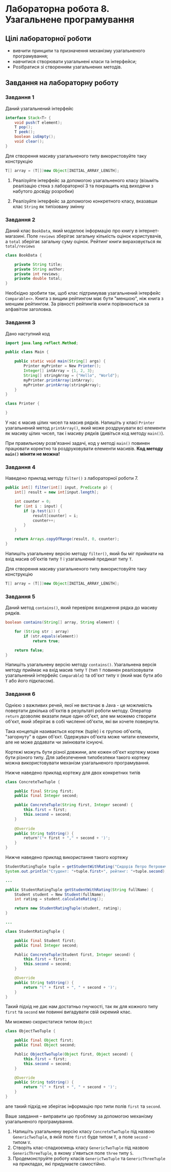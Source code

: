 # Лабораторна робота 8. Узагальнене програмування

## Цілі лабораторної роботи

- вивчити принципи та призначення механізму узагальненого програмування;
- навчитися створювати узагальнені класи та інтерфейси;
- Розібратися зі створенням узагальнених методів.

## Завдання на лабораторну роботу

### Завдання 1

Даний узагальнений інтерфейс

```java
interface Stack<T> {
    void push(T element);
    T pop();
    T peek();
    boolean isEmpty();
    void clear();
}
```

Для створення масиву узагальненого типу використовуйте таку конструкцію

```java
T[] array = (T[])new Object[INITIAL_ARRAY_LENGTH];
```

1. Реалізуйте інтерфейс за допомогою узагальненого класу (візьміть реалізацію стека з лабораторної 3 та покращить код виходячи з набутого досвіду розробки)

2. Реалізуйте інтерфейс за допомогою конкретного класу, вказавши клас `String` як типізовану змінну

### Завдання 2

Даний клас `BookData`, який моделює інформацію про книгу в інтернет-магазині. Поле `reviews` зберігає загальну кількість оцінок користувачів, а `total` зберігає загальну суму оцінок. Рейтинг книги вираховується як `total/reviews`

```java
class BookData {

    private String title;
    private String author;
    private int reviews;
    private double total;
}
```

Необхідно зробити так, щоб клас підтримував узагальнений інтерфейс `Comparable<>`. Книга з вищим рейтингом має бути "меншою", ніж книга з меншим рейтингом. За рівності рейтингів книги порівнюються за алфавітом заголовка.

### Завдання 3

Дано наступний код

```java
import java.lang.reflect.Method;

public class Main {

    public static void main(String[] args) {
        Printer myPrinter = New Printer();
        Integer[] intArray = {1, 2, 3};
        String[] stringArray = {"Hello", "World"};
        myPrinter.printArray(intArray);
        myPrinter.printArray(stringArray);
    }
}

class Printer {

}
```

У нас є масив цілих чисел та масив рядків. Напишіть у класі `Printer` узагальнений метод `printArray()`, який може роздрукувати всі елементи як масиву цілих чисел, так і масиву рядків (дивіться код методу `main()`).

При правильному розв'язанні задачі, код у методі `main()` повинен працювати коректно та роздруковувати елементи масивів. **Код методу `main()` міняти не можна!**

### Завдання 4

Наведено приклад методу `filter()` з лабораторної роботи 7.

```java
public int[] filter(int[] input, Predicate p) {
    int[] result = new int[input.length];

    int counter = 0;
    for (int i : input) {
        if (p.test(i)) {
            result[counter] = i;
            counter++;
        }
    }

    return Arrays.copyOfRange(result, 0, counter);
}
```

Напишіть узагальнену версію методу `filter()`, який бы міг приймати на вхід масив об'єктів типу `T` і узагальнений предикат типу `T`.

Для створення масиву узагальненого типу використовуйте таку конструкцію

```java
T[] array = (T[])new Object[INITIAL_ARRAY_LENGTH];
```

### Завдання 5

Даний метод `contains()`, який перевіряє входження рядка до масиву рядків.

```java
boolean contains(String[] array, String element) {

    for (String str : array)
        if (str.equals(element))
            return true;

    return false;
}
```

Напишіть узагальнену версію методу `contains()`. Узагальнена версія методу приймає на вхід масив типу `T` (тип `T` повинен реалізовувати узагальнений інтерфейс `Comparable`) та об'єкт типу `V` (який має бути або `Т` або його підкласом).

### Завдання 6

Однією з важливих речей, якої не вистачає в Java - це можливість повертати декілька об'єктів в результаті роботи методу. Оператор `return` дозволяє вказати лише один об'єкт, але ми можемо створити об'єкт, який зберігає в собі численні об'єкти, які ви хочете повернути.

Така концепція називається кортеж (tuple) і є групою об'єктів, "загорнуту" в один об'єкт. Одержувач об'єкта може читати елементи, але не може додавати чи змінювати існуючі.

Кортежі можуть бути різної довжини, але кожен об'єкт кортежу може бути різного типу. Для забезпечення типобезпеки такого кортежу можна використовувати механізм узагальненого програмування.

Нижче наведено приклад кортежу для двох конкретних типів

```java
class ConcreteTwoTuple {

    public final String first;
    public final Integer second;

    public ConcreteTuple(String first, Integer second) {
        this.first = first;
        this.second = second;
    }
    
    @Override
    public String toString() {
        return"("+ first + "," + second + ')';
    }
}
```

Нижче наведено приклад використання такого кортежу

```java
StudentRatingTuple tuple = getStudentWithRating("Сидорів Петро Петрович");
System.out.println("Студент: "+tuple.first+", рейтинг: "+tuple.second);

...

public StudentRatingTuple getStudentWithRating(String fullName) {
    Student student = New Student(fullName);
    int rating = student.calculateRating();

    return new StudentRatingTuple(student, rating);
}

...

class StudentRatingTuple {

    public final Student first;
    public final Integer second;

    Public ConcreteTuple(Student first, Integer second) {
        this.first = first;
        this.second = second;
    }

    @Override
    public String toString() {
        return "(" + first + ", " + second + ')';
    }
}
```

Такий підхід не дає нам достатньо гнучкості, так як для кожного типу `first` та `second` ми повинні вигадувати свій окремий клас.

Ми можемо скористатися типом `Object`

```java
class ObjectTwoTuple {

    public final Object first;
    public final Object second;

    Public ObjectTwoTuple(Object first, Object second) {
        this.first = first;
        this.second = second;
    }

    @Override
    public String toString() {
        return "(" + first + ", " + second + ')';
    }
}
```

але такий підхід не зберігає інформацію про типи полів `first` та `second`.

Ваше завдання – виправити цю проблему за допомогою механізму узагальненого програмування.

1. Напишіть узагальнену версію класу `ConcreteTwoTuple` під назвою `GenericTwoTuple`, в якій поле `first` буде типом `T`, а поле `second` - типом `V`.
2. Створіть клас-спадкоємець класу `GenericTwoTuple` під назвою `GenericThreeTuple`, в якому з'явиться поле `three` типу `S`.
3. Продемонструйте роботу класів `GenericTwoTuple` та `GenericThreeTuple` на прикладах, які придумаєте самостійно.
